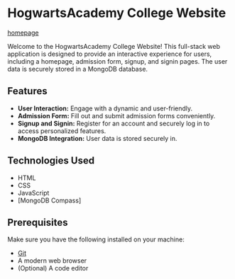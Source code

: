 # HogwartsAcademy College Website
[homepage](https://avneeshrai07.github.io/HogwartsAcademy/)

Welcome to the HogwartsAcademy College Website! This full-stack web application is designed to provide an interactive experience for users, including a homepage, admission form, signup, and signin pages. The user data is securely stored in a MongoDB database.

## Features

- **User Interaction:** Engage with a dynamic and user-friendly.
- **Admission Form:** Fill out and submit admission forms conveniently.
- **Signup and Signin:** Register for an account and securely log in to access personalized features.
- **MongoDB Integration:** User data is stored securely in.

## Technologies Used

- HTML
- CSS
- JavaScript
- [MongoDB Compass]

## Prerequisites

Make sure you have the following installed on your machine:

- [Git](https://git-scm.com/)
- A modern web browser
- (Optional) A code editor
